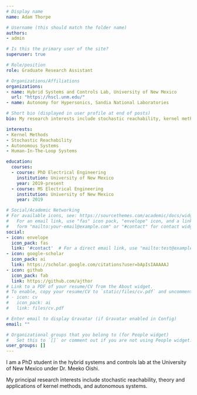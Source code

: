 ```yaml
---
# Display name
name: Adam Thorpe

# Username (this should match the folder name)
authors:
- admin

# Is this the primary user of the site?
superuser: true

# Role/position
role: Graduate Research Assistant

# Organizations/Affiliations
organizations:
- name: Hybrid Systems and Controls Lab, University of New Mexico
  url: "https://hscl.unm.edu/"
- name: Autonomy for Hypersonics, Sandia National Laboratories

# Short bio (displayed in user profile at end of posts)
bio: My research interests include stochastic reachability, kernel methods, and autonomous systems.

interests:
- Kernel Methods
- Stochastic Reachability
- Autonomous Systems
- Human-In-The-Loop Systems

education:
  courses:
  - course: PhD Electrical Engineering
    institution: University of New Mexico
    year: 2019-present
  - course: MS Electrical Engineering
    institution: University of New Mexico
    year: 2019

# Social/Academic Networking
# For available icons, see: https://sourcethemes.com/academic/docs/widgets/#icons
#   For an email link, use "fas" icon pack, "envelope" icon, and a link in the
#   form "mailto:your-email@example.com" or "#contact" for contact widget.
social:
- icon: envelope
  icon_pack: fas
  link: '#contact'  # For a direct email link, use "mailto:test@example.org".
- icon: google-scholar
  icon_pack: ai
  link: https://scholar.google.com/citations?user=bApIsIAAAAAJ
- icon: github
  icon_pack: fab
  link: https://github.com/ajthor
# Link to a PDF of your resume/CV from the About widget.
# To enable, copy your resume/CV to `static/files/cv.pdf` and uncomment the lines below.  
# - icon: cv
#   icon_pack: ai
#   link: files/cv.pdf

# Enter email to display Gravatar (if Gravatar enabled in Config)
email: ""

# Organizational groups that you belong to (for People widget)
#   Set this to `[]` or comment out if you are not using People widget.  
user_groups: []
---
```


I am a PhD student in the hybrid systems and controls lab at the University of New Mexico under Dr. Meeko Oishi.

My principal research interests include stochastic reachability, theory and applications of kernel methods, and autonomous systems.
